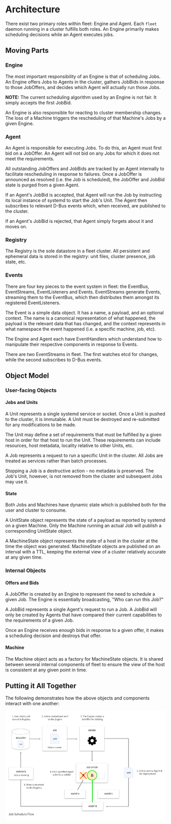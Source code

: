 # Architecture

There exist two primary roles within fleet: Engine and Agent. Each `fleet` daemon running in a cluster fulfills both roles. An Engine primarily makes scheduling decisions while an Agent executes jobs.

## Moving Parts

### Engine

The most important responsibility of an Engine is that of scheduling Jobs. An Engine offers Jobs to Agents in the cluster, gathers JobBids in response to those JobOffers, and decides which Agent will actually run those Jobs. 

**NOTE:** The current scheduling algorithm used by an Engine is not fair. It simply accepts the first JobBid.

An Engine is also responsible for reacting to cluster membership changes. The loss of a Machine triggers the rescheduling of that Machine's Jobs by a given Engine.

### Agent

An Agent is responsible for executing Jobs. To do this, an Agent must first bid on a JobOffer. An Agent will not bid on any Jobs for which it does not meet the requirements.

All outstanding JobOffers and JobBids are tracked by an Agent internally to facilitate rescheduling in response to failures. Once a JobOffer is announced as resolved (i.e. the Job is scheduled), the JobOffer and JobBid state is purged from a given Agent.

If an Agent's JobBid is accepted, that Agent will run the Job by instructing its local instance of systemd to start the Job's Unit. The Agent then subscribes to relevant D-Bus events which, when received, are published to the cluster.

If an Agent's JobBid is rejected, that Agent simply forgets about it and moves on.

### Registry

The Registry is the sole datastore in a fleet cluster. All persistent and ephemeral data is stored in the registry: unit files, cluster presence, job state, etc.

### Events

There are four key pieces to the event system in fleet: the EventBus, EventStreams, EventListeners and Events. EventStreams generate Events, streaming them to the EventBus, which then distributes them amongst its registered EventListeners.

The Event is a simple data object. It has a name, a payload, and an optional context. The name is a canonical representation of what happened, the payload is the relevant data that has changed, and the context represents in what namespace the event happened (i.e. a specific machine, job, etc).

The Engine and Agent each have EventHandlers which understand how to manipulate their respective components in response to Events.

There are two EventStreams in fleet. The first watches etcd for changes, while the second subscribes to D-Bus events.

## Object Model

### User-facing Objects

#### Jobs and Units

A Unit represents a single systemd service or socket. Once a Unit is pushed to the cluster, it is immutable. A Unit must be destroyed and re-submitted for any modifications to be made.

The Unit may define a set of requirements that must be fulfilled by a given host in order for that host to run the Unit. These requirements can include resources, host metadata, locality relative to other Units, etc.

A Job represents a request to run a specific Unit in the cluster. All Jobs are treated as services rather than batch processes.

Stopping a Job is a destructive action - no metadata is preserved. The Job's Unit, however, is not removed from the cluster and subsequent Jobs may use it.

#### State

Both Jobs and Machines have dynamic state which is published both for the user and cluster to consume.

A UnitState object represents the state of a payload as reported by systemd on a given Machine. Only the Machine running an actual Job will publish a corresponding UnitState object.

A MachineState object represents the state of a host in the cluster at the time the object was generated. MachineState objects are published on an interval with a TTL, keeping the external view of a cluster relatively accurate at any given time.

### Internal Objects

#### Offers and Bids

A JobOffer is created by an Engine to represent the need to schedule a given Job. The Engine is essentially broadcasting, "Who can run this Job?"

A JobBid represents a single Agent's request to run a Job. A JobBid will only be created by Agents that have compared their current capabilities to the requirements of a given Job.

Once an Engine receives enough bids in response to a given offer, it makes a scheduling decision and destroys that offer.

#### Machine

The Machine object acts as a factory for MachineState objects. It is shared between several internal components of fleet to ensure the view of the host is consistent at any given point in time.

## Putting it All Together

The following demonstrates how the above objects and components interact with one another:

![image](img/Schedule-Diagram.png)
